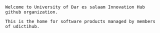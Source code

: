 <samp>

Welcome to University of Dar es salaam Innovation Hub github organization.

This is the home for software products managed by members of udictihub. 

</samp>